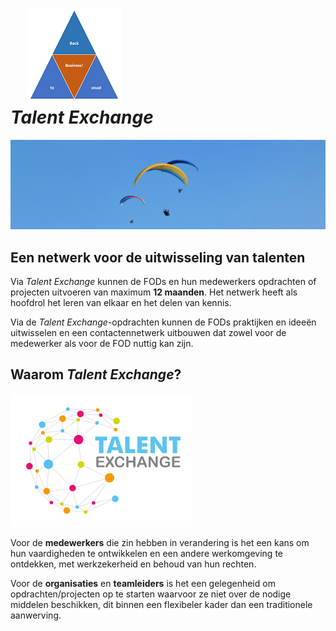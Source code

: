 <link rel="stylesheet" href="foghorn2.css">
<link rel="stylesheet" href="Ulysses.css">
<link rel="stylesheet" href="S2.css">

# &nbsp;&nbsp;&nbsp; ![](b2ub.png)<br>*Talent Exchange*

![](cdd_2.png)

## Een netwerk voor de uitwisseling van talenten

Via *Talent Exchange* kunnen de FODs en hun medewerkers opdrachten of projecten uitvoeren van maximum **12 maanden**. Het netwerk heeft als hoofdrol het leren van elkaar en het delen van kennis.

Via de *Talent Exchange*-opdrachten kunnen de FODs praktijken en ideeën uitwisselen en een contactennetwerk uitbouwen dat zowel voor de medewerker als voor de FOD nuttig kan zijn.

## Waarom *Talent Exchange*?

![](Talent_Exchange.png)

Voor de **medewerkers** die zin hebben in verandering is het een kans om hun vaardigheden te ontwikkelen en een andere werkomgeving te ontdekken, met werkzekerheid en behoud van hun rechten.

Voor de **organisaties** en **teamleiders** is het een gelegenheid om opdrachten/projecten op te starten waarvoor ze niet over de nodige middelen beschikken, dit binnen een flexibeler kader dan een traditionele aanwerving.

